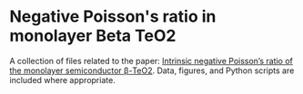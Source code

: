 # Negative Poisson's ratio in monolayer Beta TeO2

A collection of files related to the paper: [Intrinsic negative Poisson’s ratio of the monolayer semiconductor β-TeO2](https://iopscience.iop.org/article/10.1088/1361-648X/ad4249). 
Data, figures, and Python scripts are included where appropriate.
